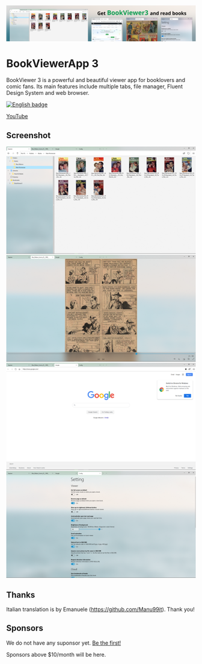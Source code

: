 ![banner](/res/Banner/banner.png)

# BookViewerApp 3
BookViewer 3 is a powerful and beautiful viewer app for booklovers and comic fans.
Its main features include multiple tabs, file manager, Fluent Design System and web browser.

<a href='//www.microsoft.com/store/apps/9n607jhlbczb?cid=storebadge&ocid=badge'><img src='https://developer.microsoft.com/en-us/store/badges/images/English_get-it-from-MS.png' alt='English badge' width='142px' height='52px'/></a>

[YouTube](https://youtu.be/rKCw_OlOKb8)

## Screenshot
![screenshot](/res/Screenshots/Pics/en/2020-07-18%20171048.png)  
![screenshot](/res/Screenshots/Pics/en/2020-07-18%20171351.png)  
![screenshot](/res/Screenshots/Pics/en/2020-07-18%20171315.png)  
![screenshot](/res/Screenshots/Pics/en/2020-07-18%20171428.png)  

## Thanks
Italian translation is by Emanuele (https://github.com/Manu99it).
Thank you!

## Sponsors
We do not have any suponsor yet. [Be the first!](https://github.com/sponsors/kurema/)

Sponsors above $10/month will be here.
